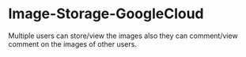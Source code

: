 # Image-Storage-GoogleCloud
Multiple users can store/view the images also they can comment/view comment on the images of other users.
